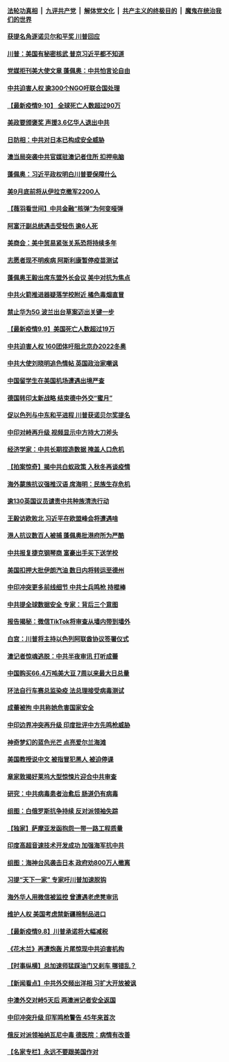 

####  [法轮功真相](../../../../basic/blob/master/README.md?t=09102302) &nbsp;|&nbsp; [九评共产党](../../../../9ping.md/blob/master/README.md?t=09102302) &nbsp;|&nbsp; [解体党文化](../../../../jtdwh.md/blob/master/README.md?t=09102302)  &nbsp;|&nbsp; [共产主义的终极目的](../../../../gczydzjmd.md/blob/master/README.md?t=09102302) &nbsp;|&nbsp; [魔鬼在统治我们的世界](../../../../mgztzwmdsj.md/blob/master/README.md?t=09102302) 

#### [获提名角逐诺贝尔和平奖 川普回应](../pages/nsc418/n12394350.md?t=09102302) 

#### [川普：美国有秘密核武 普京习近平都不知道](../pages/nsc418/n12394255.md?t=09102302) 

#### [党媒拒刊美大使文章 蓬佩奥：中共怕言论自由](../pages/nsc418/n12393920.md?t=09102302) 

#### [中共迫害人权 逾300个NGO吁联合国处理](../pages/nsc418/n12393661.md?t=09102302) 

#### [【最新疫情9·10】 全球死亡人数超过90万](../pages/nsc418/n12393069.md?t=09102302) 

#### [美政要颁褒奖 声援3.6亿华人退出中共](../pages/nsc418/n12381446.md?t=09102302) 

#### [日防相：中共对日本已构成安全威胁](../pages/nsc418/n12392657.md?t=09102302) 

#### [澳当局突袭中共官媒驻澳记者住所 扣押电脑](../pages/nsc418/n12392526.md?t=09102302) 

#### [蓬佩奥：习近平政权明白川普要保障什么](../pages/nsc418/n12392497.md?t=09102302) 

#### [美9月底前将从伊拉克撤军2200人](../pages/nsc418/n12392278.md?t=09102302) 

#### [【薇羽看世间】中共金融“核弹”为何变哑弹](../pages/nsc418/n12392246.md?t=09102302) 

#### [阿富汗副总统遇击受轻伤 逾6人死](../pages/nsc418/n12392206.md?t=09102302) 

#### [美商会：美中贸易紧张关系恐将持续多年](../pages/nsc418/n12392245.md?t=09102302) 

#### [志愿者现不明疾病 阿斯利康暂停疫苗测试](../pages/nsc418/n12391752.md?t=09102302) 

#### [蓬佩奥王毅出席东盟外长会议 美中对抗为焦点](../pages/nsc418/n12392071.md?t=09102302) 

#### [中共火箭推进器疑落学校附近 橘色毒烟直冒](../pages/nsc418/n12392163.md?t=09102302) 

#### [禁止华为5G 波兰出台草案迈出关键一步](../pages/nsc418/n12392083.md?t=09102302) 

#### [【最新疫情9.9】美国死亡人数超过19万](../pages/nsc418/n12389993.md?t=09102302) 

#### [中共迫害人权 160团体吁阻北京办2022冬奥](../pages/nsc418/n12391948.md?t=09102302) 

#### [中共大使刘晓明追色情帖 英国政治家嘲讽](../pages/nsc418/n12391877.md?t=09102302) 

#### [中国留学生在美国机场遭遇出境严查](../pages/nsc418/n12391726.md?t=09102302) 

#### [德国转印太新战略 结束德中外交“蜜月”](../pages/nsc418/n12391686.md?t=09102302) 

#### [促以色列与中东和平进程 川普获诺贝尔奖提名](../pages/nsc418/n12391415.md?t=09102302) 

#### [中印对峙再升级 视频显示中方持大刀斧头](../pages/nsc418/n12391277.md?t=09102302) 

#### [经济学家：中共长期捏造数据 掩盖人口危机](../pages/nsc418/n12391016.md?t=09102302) 

#### [【拍案惊奇】揭中共白蚁政策 入秋冬再谈疫情](../pages/nsc418/n12390633.md?t=09102302) 

#### [海外蒙族抗议强推汉语 席海明：民族生存危机](../pages/nsc418/n12390398.md?t=09102302) 

#### [逾130英国议员谴责中共种族清洗行动](../pages/nsc418/n12390515.md?t=09102302) 

#### [王毅访欧败北 习近平在欧盟峰会将遭遇啥](../pages/nsc418/n12390384.md?t=09102302) 

#### [港人抗议数百人被捕 蓬佩奥批港府所为严酷](../pages/nsc418/n12390249.md?t=09102302) 

#### [中共报复捷克钢琴商 富豪出手买下送学校](../pages/nsc418/n12390183.md?t=09102302) 

#### [美国扣押大批伊朗汽油 数日内将转运至德州](../pages/nsc418/n12390057.md?t=09102302) 

#### [中印冲突更多前线细节 中共士兵鸣枪 持棍棒](../pages/nsc418/n12389887.md?t=09102302) 

#### [中共提全球数据安全 专家：背后三个意图](../pages/nsc418/n12390049.md?t=09102302) 

#### [报告揭秘：微信TikTok将审查从墙内带到墙外](../pages/nsc418/n12389833.md?t=09102302) 

#### [白宫：川普将主持以色列阿联酋协议签署仪式](../pages/nsc418/n12389684.md?t=09102302) 

#### [澳记者惊魂逃脱：中共半夜审讯 打听成蕾](../pages/nsc418/n12389517.md?t=09102302) 

#### [中国购买66.4万吨美大豆 7周以来最大日总量](../pages/nsc418/n12389469.md?t=09102302) 

#### [环法自行车赛总监染疫 法总理接受病毒测试](../pages/nsc418/n12389491.md?t=09102302) 

#### [成蕾被拘 中共称她危害国家安全](../pages/nsc418/n12389197.md?t=09102302) 

#### [中印边界冲突再升级 印度批评中方先鸣枪威胁](../pages/nsc418/n12389222.md?t=09102302) 

#### [神奇梦幻的蓝色光芒 点亮爱尔兰海滩](../pages/nsc418/n12388967.md?t=09102302) 

#### [美国教授说中文 被指冒犯黑人 被迫停课](../pages/nsc418/n12388889.md?t=09102302) 

#### [章家敦揭好莱坞大型惊悚片迎合中共审查](../pages/nsc418/n12388689.md?t=09102302) 

#### [研究：中共病毒患者治愈后 肠道仍有病毒](../pages/nsc418/n12389051.md?t=09102302) 

#### [组图：白俄罗斯抗争持续 反对派领袖失踪](../pages/nsc418/n12388798.md?t=09102302) 

#### [【独家】萨摩亚发函抱怨一带一路工程质量](../pages/nsc418/n12385025.md?t=09102302) 

#### [印度高超音速技术开发成功 加强海军抗中共](../pages/nsc418/n12388635.md?t=09102302) 

#### [组图：海神台风袭击日本 政府劝800万人撤离](../pages/nsc418/n12386354.md?t=09102302) 

#### [习提“天下一家” 专家吁川普加速脱钩](../pages/nsc418/n12388552.md?t=09102302) 

#### [海外华人用微信被监控 曾遭遇老虎凳审讯](../pages/nsc418/n12388490.md?t=09102302) 

#### [维护人权 美国考虑禁新疆棉制品进口](../pages/nsc418/n12388497.md?t=09102302) 

#### [【最新疫情9.8】川普承诺将大幅减税](../pages/nsc418/n12387680.md?t=09102302) 

#### [《花木兰》再遭炮轰 片尾惊现中共迫害机构](../pages/nsc418/n12387837.md?t=09102302) 

#### [【时事纵横】总加速师猛踩油门又刹车 哪错乱？](../pages/nsc418/n12387087.md?t=09102302) 

#### [【新闻看点】中共外交频出洋相 习扩大开放被讽](../pages/nsc418/n12387230.md?t=09102302) 

#### [中澳外交对峙5天后 两澳洲记者安全返国](../pages/nsc418/n12387568.md?t=09102302) 

#### [中印冲突升级 印军鸣枪警告 45年来首次](../pages/nsc418/n12387319.md?t=09102302) 

#### [俄反对派领袖纳瓦尼中毒 德医院：病情有改善](../pages/nsc418/n12387329.md?t=09102302) 

#### [【名家专栏】永远不要跟美国作对](../pages/nsc418/n12385068.md?t=09102302) 

